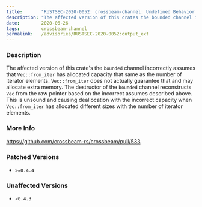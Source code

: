 ```yaml
---
title:       "RUSTSEC-2020-0052: crossbeam-channel: Undefined Behavior in bounded channel"
description: "The affected version of this crates the bounded channel incorrectly assumes that Vecfromiter has allocated capacity that same as the number of iterator elements. Vecfromiter does not actually guarantee that and may allocate extra memory. The destructor of the bounded channel reconstructs Vec from the raw pointer based on the incorrect assumes described above. This is unsound and causing deallocation with the incorrect capacity when Vecfromiter has allocated different sizes with the number of iterator elements."
date:        2020-06-26
tags:        crossbeam-channel
permalink:   /advisories/RUSTSEC-2020-0052:output_ext
---
```


### Description

The affected version of this crate's the `bounded` channel incorrectly assumes that `Vec::from_iter` has allocated capacity that same as the number of iterator elements. `Vec::from_iter` does not actually guarantee that and may allocate extra memory. The destructor of the `bounded` channel reconstructs `Vec` from the raw pointer based on the incorrect assumes described above. This is unsound and causing deallocation with the incorrect capacity when `Vec::from_iter` has allocated different sizes with the number of iterator elements.

### More Info

<https://github.com/crossbeam-rs/crossbeam/pull/533>

### Patched Versions

- `>=0.4.4`



### Unaffected Versions

- `<0.4.3`
